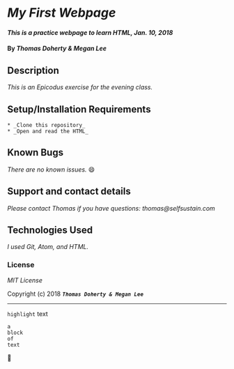 # _My First Webpage_

#### _This is a practice webpage to learn HTML, Jan. 10, 2018_

#### By _**Thomas Doherty & Megan Lee**_

## Description

_This is an Epicodus exercise for the evening class._

## Setup/Installation Requirements

    * _Clone this repository_
    * _Open and read the HTML_

## Known Bugs

_There are no known issues._ :smile:

## Support and contact details

_Please contact Thomas if you have questions: thomas@selfsustain.com_

## Technologies Used

_I used Git, Atom, and HTML._

### License

_MIT License_

Copyright (c) 2018 **_`Thomas Doherty & Megan Lee`_**

---

`highlight` text

    a
    block
    of
    text

:poop:
